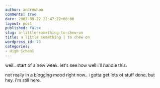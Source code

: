 ```yaml
---
author: andrewhao
comments: true
date: 2002-09-22 22:47:22+00:00
layout: post
published: false
slug: a-little-something-to-chew-on
title: a little something | to chew on
wordpress_id: 73
categories:
- High School
---
```


well.. start of a new week. let's see how well i'll handle this.

not really in a blogging mood right now.. i gotta get lots of stuff done. but hey. i'm still here.
